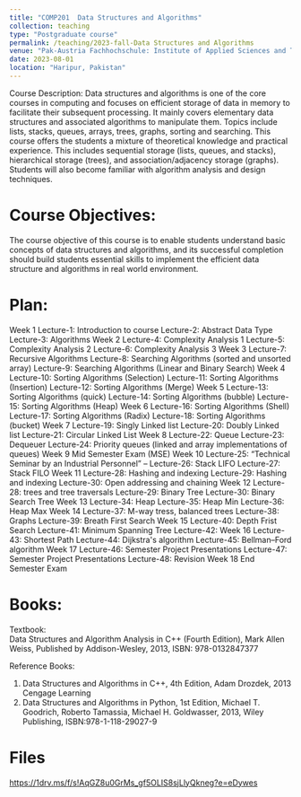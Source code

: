 ```yaml
---
title: "COMP201  Data Structures and Algorithms"
collection: teaching
type: "Postgraduate course"
permalink: /teaching/2023-fall-Data Structures and Algorithms
venue: "Pak-Austria Fachhochschule: Institute of Applied Sciences and Technology, Sino-Pak Center for Artificial Intelligence"
date: 2023-08-01
location: "Haripur, Pakistan"
---
```


Course Description:
Data structures and algorithms is one of the core courses in computing and focuses on efficient storage of data in memory to facilitate their subsequent processing. It mainly covers elementary data structures and associated  algorithms to manipulate them. Topics include lists, stacks, queues, arrays, trees, graphs, sorting and searching. This course offers the students a mixture of theoretical knowledge and practical experience. This includes sequential storage (lists, queues, and stacks), hierarchical storage (trees), and association/adjacency storage (graphs). Students will also become familiar with algorithm analysis and design techniques.

Course Objectives:
======
The course objective of this course is to enable students understand basic concepts of data structures and algorithms, and its successful completion should build students essential skills to implement the efficient data structure and algorithms in real world environment.

Plan:
======
Week 1	Lecture-1: Introduction to course
Lecture-2: Abstract Data Type
Lecture-3: Algorithms
Week 2	Lecture-4: Complexity Analysis 1
Lecture-5: Complexity Analysis 2
Lecture-6: Complexity Analysis 3
Week 3	Lecture-7: Recursive Algorithms 
Lecture-8: Searching Algorithms (sorted and unsorted array)
Lecture-9: Searching Algorithms (Linear and Binary Search)
Week 4	Lecture-10: Sorting Algorithms (Selection)
Lecture-11: Sorting Algorithms (Insertion)
Lecture-12: Sorting Algorithms (Merge)
Week 5	Lecture-13: Sorting Algorithms (quick)
Lecture-14: Sorting Algorithms (bubble)
Lecture-15: Sorting Algorithms (Heap)
Week 6	Lecture-16: Sorting Algorithms (Shell)
Lecture-17: Sorting Algorithms (Radix)
Lecture-18: Sorting Algorithms (bucket)
Week 7	Lecture-19: Singly Linked list
Lecture-20: Doubly Linked list
Lecture-21: Circular Linked List
Week 8	Lecture-22: Queue 
Lecture-23: Dequeuer
Lecture-24: Priority queues (linked and array implementations of queues)
Week 9	Mid Semester Exam (MSE)
Week 10	Lecture-25: “Technical Seminar by an Industrial Personnel” – 
Lecture-26: Stack LIFO
Lecture-27: Stack FILO
Week 11	Lecture-28: Hashing and indexing
Lecture-29: Hashing and indexing
Lecture-30: Open addressing and chaining
Week 12	Lecture-28: trees and tree traversals
Lecture-29: Binary Tree
Lecture-30: Binary Search Tree
Week 13	Lecture-34: Heap
Lecture-35: Heap Min
Lecture-36: Heap Max
Week 14	Lecture-37: M-way tress, balanced trees
Lecture-38: Graphs
Lecture-39: Breath First Search
Week 15	Lecture-40: Depth Frist Search 
Lecture-41: Minimum Spanning Tree
Lecture-42: 
Week 16	Lecture-43: Shortest Path
Lecture-44: Dijkstra's algorithm
Lecture-45: Bellman–Ford algorithm 
Week 17	Lecture-46: Semester Project Presentations
Lecture-47: Semester Project Presentations
Lecture-48: Revision
Week 18	End Semester Exam

Books:
======

Textbook:	
Data Structures and Algorithm Analysis in C++ (Fourth Edition), Mark Allen Weiss, Published by Addison-Wesley, 2013, ISBN: 978-0132847377

Reference Books:	
1.	Data Structures and Algorithms in C++, 4th Edition, Adam Drozdek, 2013 Cengage Learning
2.	Data Structures and Algorithms in Python, 1st Edition, Michael T. Goodrich, Roberto Tamassia, Michael H. Goldwasser, 2013, Wiley Publishing, ISBN:978-1-118-29027-9

Files
======
https://1drv.ms/f/s!AqGZ8u0GrMs_gf5OLIS8sjLlyQkneg?e=eDywes
